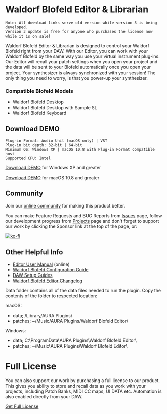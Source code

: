 # Waldorf Blofeld Editor & Librarian

```
Note: All download links serve old version while version 3 is being developed.
Version 3 update is free for anyone who purchases the license now while it is on sale!
```

Waldorf Blofeld Editor & Librarian is designed to control your Waldorf Blofeld right from your DAW. With our Editor, you can work with your Waldorf Blofeld by the same way you use your virtual instrument plug-ins. Our Editor will recall your patch settings when you open your project and the data will be sent to your Blofeld automatically once you open your project. Your synthesizer is always synchronized with your session! The only thing you need to worry, is that you power-up your synthesizer.

### Compatible Blofeld Models

* Waldorf Blofeld Desktop
* Waldorf Blofeld Desktop with Sample SL
* Waldorf Blofeld Keyboard

## Download DEMO

```
Plug-in Format: Audio Unit (macOS only) | VST
Plug-in bit depth: 32-bit | 64-bit
Minimum OS: Windows XP | macOS 10.8 with Plug-in Format compatible host
Supported CPU: Intel
```

[Download DEMO](https://downloads.auraplugins.com/download/waldorf-blox-editor-librarian-pc-demo/) for Windows XP and greater

[Download DEMO](https://downloads.auraplugins.com/download/waldorf-blox-editor-librarian-mac-demo/) for macOS 10.8 and greater

## Community

Join our [online community](https://github.com/AURAPluginsLtd/Waldorf-Blofeld-Editor/discussions) for making this product better.

You can make Feature Requests and BUG Reports from [Issues](https://github.com/AURAPluginsLtd/Waldorf-Blofeld-Editor/issues) page, follow our development progress from [Projects](https://github.com/orgs/AURAPluginsLtd/projects/6/views/2) page and don't forget to support our work by clicking the Sponsor link at the top of the page, or:

[![ko-fi](https://ko-fi.com/img/githubbutton_sm.svg)](https://ko-fi.com/F1F1BFYZN)

## Other Helpful Info

- [Editor User Manual](https://docs.auraplugins.com/kb/user-guide/waldorf-blox-user-manual/) (online)
- [Waldorf Blofeld Configuration Guide](https://docs.auraplugins.com/kb/article/configure-waldorf-blofeld/)
- [DAW Setup Guides](https://docs.auraplugins.com/kb/articles/category/software-configuration/)
- [Waldorf Blofeld Editor Changelog](https://github.com/AURAPluginsLtd/Waldorf-Blofeld-Editor/blob/main/changelog.md)

Data folder contains all of the data files needed to run the plugin. Copy the contents of the folder to respected location:

macOS:

* data; /Library/AURA Plugins/
* patches; ~/Music/AURA Plugins/Waldorf Blofeld Editor/

Windows:

* data; C:\ProgramData\AURA Plugins\Waldorf Blofeld Editor\
* patches; ~\Music\AURA Plugins\Waldorf Blofeld Editor\

# Full License

You can also support our work by purchasing a full license to our product. This gives you ability to store and recall data as you work with your projects, including Patch Banks, MIDI CC maps, UI DATA etc. Automation is also enabled directly from your DAW.

[Get Full License](https://auraplugins.com/product/waldorf-blofeld-editor/)
